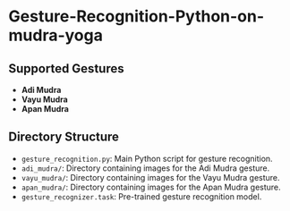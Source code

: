 # Gesture-Recognition-Python-on-mudra-yoga
## Supported Gestures

- **Adi Mudra**
- **Vayu Mudra**
- **Apan Mudra**

## Directory Structure

- `gesture_recognition.py`: Main Python script for gesture recognition.
- `adi_mudra/`: Directory containing images for the Adi Mudra gesture.
- `vayu_mudra/`: Directory containing images for the Vayu Mudra gesture.
- `apan_mudra/`: Directory containing images for the Apan Mudra gesture.
- `gesture_recognizer.task`: Pre-trained gesture recognition model.
